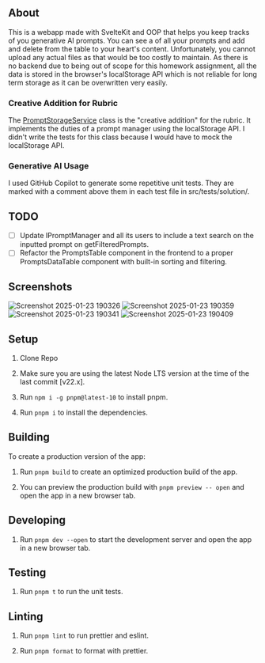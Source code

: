 ## About

This is a webapp made with SvelteKit and OOP that helps you keep tracks of you generative AI prompts. You can see a of
all your
prompts and add and delete from the table to your heart's content. Unfortunately, you cannot upload any actual files as
that would be too costly to maintain. As there is no backend due to being out of scope for this homework assignment,
all the data is stored in the browser's localStorage API which is not reliable for long term storage as it can be
overwritten very easily.

### Creative Addition for Rubric

The [PromptStorageService](https://github.com/Ari-S-123/PDP-HW1/blob/main/src/solution/classes/PromptStorageService.ts)
class is the "creative addition" for the rubric. It implements the duties of a prompt manager using the localStorage
API. I didn't write the tests for this class because I would have to mock the localStorage API.

### Generative AI Usage

I used GitHub Copilot to generate some repetitive unit tests. They are marked with a comment above them in each test
file in src/tests/solution/.

## TODO

- [ ] Update IPromptManager and all its users to include a text search on the inputted prompt on getFilteredPrompts.
- [ ] Refactor the PromptsTable component in the frontend to a proper PromptsDataTable component with built-in sorting
      and filtering.

## Screenshots

![Screenshot 2025-01-23 190326](https://github.com/user-attachments/assets/4916710a-1def-492c-b1e4-11a31f518edc)
![Screenshot 2025-01-23 190359](https://github.com/user-attachments/assets/402b6fac-aa9d-464e-a66e-c22dfac55acf)
![Screenshot 2025-01-23 190341](https://github.com/user-attachments/assets/ff28d940-7a2c-4c75-b718-fec456aa7bcd)
![Screenshot 2025-01-23 190409](https://github.com/user-attachments/assets/0c9248bc-ae96-4bf2-815f-d8692e576e0d)

## Setup

1. Clone Repo

2. Make sure you are using the latest Node LTS version at the time of the last commit [v22.x].

3. Run `npm i -g pnpm@latest-10` to install pnpm.

4. Run `pnpm i` to install the dependencies.

## Building

To create a production version of the app:

1. Run `pnpm build` to create an optimized production build of the app.

2. You can preview the production build with `pnpm preview -- open` and open the app in a new browser tab.

## Developing

1. Run `pnpm dev --open` to start the development server and open the app in a new browser tab.

## Testing

1. Run `pnpm t` to run the unit tests.

## Linting

1. Run `pnpm lint` to run prettier and eslint.

2. Run `pnpm format` to format with prettier.
